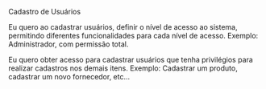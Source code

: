 Cadastro de Usuários

Eu quero ao cadastrar usuários, definir o nível de acesso ao sistema, permitindo diferentes funcionalidades para cada nível de acesso.
Exemplo: Administrador, com permissão total.

Eu quero obter acesso para cadastrar usuários que tenha privilégios para realizar cadastros nos demais itens.
Exemplo: Cadastrar um produto, cadastrar um novo fornecedor, etc...
